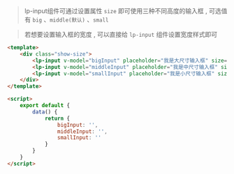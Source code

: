 >lp-input组件可通过设置属性 `size` 即可使用三种不同高度的输入框 , 可选值有 `big` 、`middle(默认)` 、`small`

>若想要设置输入框的宽度 , 可以直接给 `lp-input` 组件设置宽度样式即可

```html
<template>
    <div class="show-size">
        <lp-input v-model="bigInput" placeholder="我是大尺寸输入框" size="big"/>
        <lp-input v-model="middleInput" placeholder="我是中尺寸输入框" size="middle"/>
        <lp-input v-model="smallInput" placeholder="我是小尺寸输入框" size="small"/>
    </div>
</template>

<script>
    export default {
        data() {
            return {
                bigInput: '',
                middleInput: '',
                smallInput: ''
            }   
        }       
    }
</script>
```